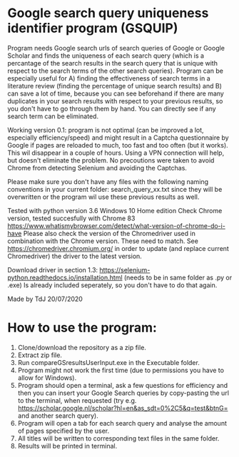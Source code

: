 # Google search query uniqueness identifier program (GSQUIP)
Program needs Google search urls of search queries of Google or Google Scholar and finds the uniqueness of each search query (which is a percantage of the search results in the search query that is unique with respect to the search terms of the other search queries).
Program can be especially useful for A) finding the effectiveness of search terms in a literature review (finding the percentage of unique search results) and B) can save a lot of time, because you can see beforehand if there are many duplicates in your search results with respect to your previous results, so you don't have to go through them by hand. You can directly see if any search term can be eliminated.

Working version 0.1: program is not optimal (can be improved a lot, especially efficiency/speed) and might result in a Captcha questionnaire by Google if pages are reloaded to much, too fast and too often (but it works). This wil disappear in a couple of hours. Using a VPN connection will help, but doesn't eliminate the problem. No precoutions were taken to avoid Chrome from detecting Selenium and avoiding the Captchas.

Please make sure you don't have any files with the following naming conventions in your current folder: search_query_xx.txt since they will be overwritten or the program wil use these previous results as well.

Tested with python version 3.6
Windows 10 Home edition
Check Chrome version, tested succesfully with Chrome 83
https://www.whatismybrowser.com/detect/what-version-of-chrome-do-i-have
Please also check the version of the Chromedriver used in combination with the Chrome version. These need to match.
See https://chromedriver.chromium.org/ in order to update (and replace current Chromedriver) the driver to the latest version.


Download driver in section 1.3:
https://selenium-python.readthedocs.io/installation.html (needs to be in same folder as .py or .exe)
Is already included seperately, so you don't have to do that again.

Made by TdJ 20/07/2020


# How to use the program:
1) Clone/download the repository as a zip file.
2) Extract zip file.
3) Run compareGSresultsUserInput.exe in the Executable folder.
4) Program might not work the first time (due to permissions you have to allow for Windows).
5) Program should open a terminal, ask a few questions for efficiency and then you can insert your Google Search queries by copy-pasting the url to the terminal, when requested (try e.g. https://scholar.google.nl/scholar?hl=en&as_sdt=0%2C5&q=test&btnG= and another search query).
6) Program will open a tab for each search query and analyse the amount of pages specified by the user.
7) All titles will be written to corresponding text files in the same folder.
8) Results will be printed in terminal.
